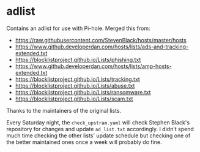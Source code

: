 # adlist

Contains an adlist for use with Pi-hole. Merged this from:

- https://raw.githubusercontent.com/StevenBlack/hosts/master/hosts
- https://www.github.developerdan.com/hosts/lists/ads-and-tracking-extended.txt
- https://blocklistproject.github.io/Lists/phishing.txt
- https://www.github.developerdan.com/hosts/lists/amp-hosts-extended.txt
- https://blocklistproject.github.io/Lists/tracking.txt
- https://blocklistproject.github.io/Lists/abuse.txt
- https://blocklistproject.github.io/Lists/ransomware.txt
- https://blocklistproject.github.io/Lists/scam.txt

Thanks to the maintainers of the original lists.

Every Saturday night, the `check_upstram.yaml` will check Stephen Black's repository for changes and update `ad_list.txt` accordingly. I didn't spend much time checking the other lists' update schedule but checking one of the better maintained ones once a week will probably do fine.
